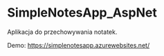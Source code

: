 # SimpleNotesApp_AspNet

Aplikacja do przechowywania notatek. 

Demo:
https://simplenotesapp.azurewebsites.net/
